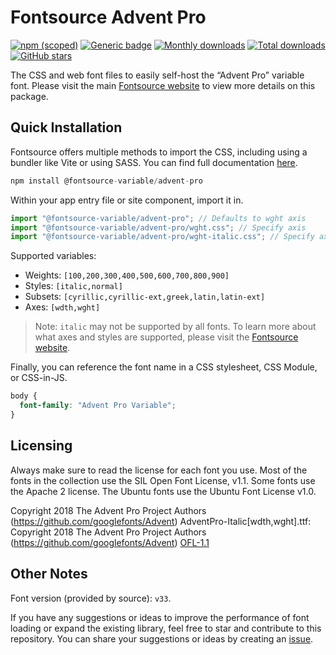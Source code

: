 # Fontsource Advent Pro

[![npm (scoped)](https://img.shields.io/npm/v/@fontsource-variable/advent-pro?color=brightgreen)](https://www.npmjs.com/package/@fontsource-variable/advent-pro) [![Generic badge](https://img.shields.io/badge/fontsource-passing-brightgreen)](https://github.com/fontsource/fontsource) [![Monthly downloads](https://badgen.net/npm/dm/@fontsource-variable/advent-pro)](https://github.com/fontsource/fontsource) [![Total downloads](https://badgen.net/npm/dt/@fontsource-variable/advent-pro)](https://github.com/fontsource/fontsource) [![GitHub stars](https://img.shields.io/github/stars/fontsource/fontsource.svg?style=social&label=Star)](https://github.com/fontsource/fontsource/stargazers)

The CSS and web font files to easily self-host the “Advent Pro” variable font. Please visit the main [Fontsource website](https://fontsource.org/fonts/advent-pro) to view more details on this package.

## Quick Installation

Fontsource offers multiple methods to import the CSS, including using a bundler like Vite or using SASS. You can find full documentation [here](https://fontsource.org/docs/getting-started/introduction).

```javascript
npm install @fontsource-variable/advent-pro
```

Within your app entry file or site component, import it in.

```javascript
import "@fontsource-variable/advent-pro"; // Defaults to wght axis
import "@fontsource-variable/advent-pro/wght.css"; // Specify axis
import "@fontsource-variable/advent-pro/wght-italic.css"; // Specify axis and style
```

Supported variables:
- Weights: `[100,200,300,400,500,600,700,800,900]`
- Styles: `[italic,normal]`
- Subsets: `[cyrillic,cyrillic-ext,greek,latin,latin-ext]`
- Axes: `[wdth,wght]`

> Note: `italic` may not be supported by all fonts. To learn more about what axes and styles are supported, please visit the [Fontsource website](https://fontsource.org/fonts/advent-pro).

Finally, you can reference the font name in a CSS stylesheet, CSS Module, or CSS-in-JS.

```css
body {
  font-family: "Advent Pro Variable";
}
```

## Licensing
Always make sure to read the license for each font you use. Most of the fonts in the collection use the SIL Open Font License, v1.1. Some fonts use the Apache 2 license. The Ubuntu fonts use the Ubuntu Font License v1.0.

Copyright 2018 The Advent Pro Project Authors (https://github.com/googlefonts/Advent) AdventPro-Italic[wdth,wght].ttf: Copyright 2018 The Advent Pro Project Authors (https://github.com/googlefonts/Advent)
[OFL-1.1](https://openfontlicense.org)

## Other Notes
Font version (provided by source): `v33`.

If you have any suggestions or ideas to improve the performance of font loading or expand the existing library, feel free to star and contribute to this repository. You can share your suggestions or ideas by creating an [issue](https://github.com/fontsource/fontsource/issues).